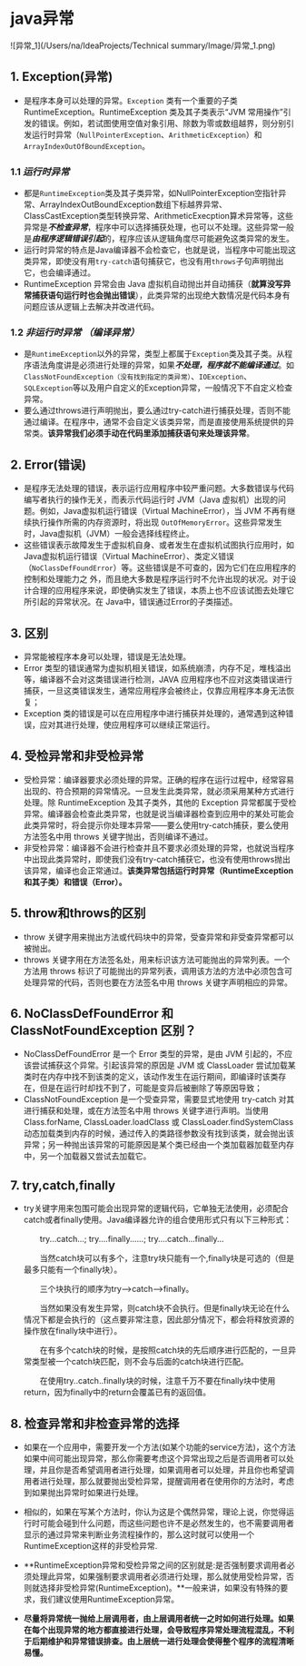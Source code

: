 # java异常

![异常_1](/Users/na/IdeaProjects/Technical summary/Image/异常_1.png)

## 1. Exception(异常)

- 是程序本身可以处理的异常。`Exception` 类有一个重要的子类 RuntimeException。RuntimeException 类及其子类表示“JVM 常用操作”引发的错误。例如，若试图使用空值对象引用、除数为零或数组越界，则分别引发运行时异常（`NullPointerException`、`ArithmeticException`）和 `ArrayIndexOutOfBoundException`。

### 1.1  ***运行时异常***

- 都是`RuntimeException`类及其子类异常，如NullPointerException空指针异常、ArrayIndexOutBoundException数组下标越界异常、ClassCastException类型转换异常、ArithmeticExecption算术异常等，这些异常是***不检查异常***，程序中可以选择捕获处理，也可以不处理。这些异常一般是***由程序逻辑错误引起***的，程序应该从逻辑角度尽可能避免这类异常的发生。
- 运行时异常的特点是Java编译器不会检查它，也就是说，当程序中可能出现这类异常，即使没有用`try-catch`语句捕获它，也没有用`throws`子句声明抛出它，也会编译通过。
- RuntimeException 异常会由 Java 虚拟机自动抛出并自动捕获（**就算没写异常捕获语句运行时也会抛出错误**），此类异常的出现绝大数情况是代码本身有问题应该从逻辑上去解决并改进代码。

### 1.2 ***非运行时异常 （编译异常）***

- 是`RuntimeException`以外的异常，类型上都属于`Exception`类及其子类。从程序语法角度讲是必须进行处理的异常，如果***不处理，程序就不能编译通过***。如`ClassNotFoundException（没有找到指定的类异常）`、`IOException`、`SQLException`等以及用户自定义的Exception异常，一般情况下不自定义检查异常。
- 要么通过throws进行声明抛出，要么通过try-catch进行捕获处理，否则不能通过编译。在程序中，通常不会自定义该类异常，而是直接使用系统提供的异常类。**该异常我们必须手动在代码里添加捕获语句来处理该异常**。

## 2. Error(错误)

- 是程序无法处理的错误，表示运行应用程序中较严重问题。大多数错误与代码编写者执行的操作无关，而表示代码运行时 JVM（Java 虚拟机）出现的问题。例如，Java虚拟机运行错误（Virtual MachineError），当 JVM 不再有继续执行操作所需的内存资源时，将出现 `OutOfMemoryError`。这些异常发生时，Java虚拟机（JVM）一般会选择线程终止。
- 这些错误表示故障发生于虚拟机自身、或者发生在虚拟机试图执行应用时，如Java虚拟机运行错误（Virtual MachineError）、类定义错误（`NoClassDefFoundError`）等。这些错误是不可查的，因为它们在应用程序的控制和处理能力之 外，而且绝大多数是程序运行时不允许出现的状况。对于设计合理的应用程序来说，即使确实发生了错误，本质上也不应该试图去处理它所引起的异常状况。在 Java中，错误通过Error的子类描述。

## 3. 区别

- 异常能被程序本身可以处理，错误是无法处理。
- Error 类型的错误通常为虚拟机相关错误，如系统崩溃，内存不足，堆栈溢出等，编译器不会对这类错误进行检测，JAVA 应用程序也不应对这类错误进行捕获，一旦这类错误发生，通常应用程序会被终止，仅靠应用程序本身无法恢复；
- Exception 类的错误是可以在应用程序中进行捕获并处理的，通常遇到这种错误，应对其进行处理，使应用程序可以继续正常运行。

## 4. 受检异常和非受检异常

- 受检异常：编译器要求必须处理的异常。正确的程序在运行过程中，经常容易出现的、符合预期的异常情况。一旦发生此类异常，就必须采用某种方式进行处理。除 RuntimeException 及其子类外，其他的 Exception 异常都属于受检异常。编译器会检查此类异常，也就是说当编译器检查到应用中的某处可能会此类异常时，将会提示你处理本异常——要么使用try-catch捕获，要么使用方法签名中用 throws 关键字抛出，否则编译不通过。
- 非受检异常：编译器不会进行检查并且不要求必须处理的异常，也就说当程序中出现此类异常时，即使我们没有try-catch捕获它，也没有使用throws抛出该异常，编译也会正常通过。**该类异常包括运行时异常（RuntimeException和其子类）和错误（Error）。**

## 5. throw和throws的区别

- throw 关键字用来抛出方法或代码块中的异常，受查异常和非受查异常都可以被抛出。
- throws 关键字用在方法签名处，用来标识该方法可能抛出的异常列表。一个方法用 throws 标识了可能抛出的异常列表，调用该方法的方法中必须包含可处理异常的代码，否则也要在方法签名中用 throws 关键字声明相应的异常。

## 6. NoClassDefFoundError 和 ClassNotFoundException 区别？

- NoClassDefFoundError 是一个 Error 类型的异常，是由 JVM 引起的，不应该尝试捕获这个异常。引起该异常的原因是 JVM 或 ClassLoader 尝试加载某类时在内存中找不到该类的定义，该动作发生在运行期间，即编译时该类存在，但是在运行时却找不到了，可能是变异后被删除了等原因导致；
- ClassNotFoundException 是一个受查异常，需要显式地使用 try-catch 对其进行捕获和处理，或在方法签名中用 throws 关键字进行声明。当使用 Class.forName, ClassLoader.loadClass 或 ClassLoader.findSystemClass 动态加载类到内存的时候，通过传入的类路径参数没有找到该类，就会抛出该异常；另一种抛出该异常的可能原因是某个类已经由一个类加载器加载至内存中，另一个加载器又尝试去加载它。

## 7. try,catch,finally

- try关键字用来包围可能会出现异常的逻辑代码，它单独无法使用，必须配合catch或者finally使用。Java编译器允许的组合使用形式只有以下三种形式：

  　　try...catch...;    try....finally......;  try....catch...finally...

  　　当然catch块可以有多个，注意try块只能有一个,finally块是可选的（但是最多只能有一个finally块）。

  　　三个块执行的顺序为try—>catch—>finally。

  　　当然如果没有发生异常，则catch块不会执行。但是finally块无论在什么情况下都是会执行的（这点要非常注意，因此部分情况下，都会将释放资源的操作放在finally块中进行）。

  　　在有多个catch块的时候，是按照catch块的先后顺序进行匹配的，一旦异常类型被一个catch块匹配，则不会与后面的catch块进行匹配。

  　　在使用try..catch..finally块的时候，注意千万不要在finally块中使用return，因为finally中的return会覆盖已有的返回值。

## 8. 检查异常和非检查异常的选择

- 如果在一个应用中，需要开发一个方法(如某个功能的service方法)，这个方法如果中间可能出现异常，那么你需要考虑这个异常出现之后是否调用者可以处理，并且你是否希望调用者进行处理，如果调用者可以处理，并且你也希望调用者进行处理，那么就要抛出受检异常，提醒调用者在使用你的方法时，考虑到如果抛出异常时如果进行处理。

- 相似的，如果在写某个方法时，你认为这是个偶然异常，理论上说，你觉得运行时可能会碰到什么问题，而这些问题也许不是必然发生的，也不需要调用者显示的通过异常来判断业务流程操作的，那么这时就可以使用一个RuntimeException这样的非受检异常.
- **RuntimeException异常和受检异常之间的区别就是:是否强制要求调用者必须处理此异常，如果强制要求调用者必须进行处理，那么就使用受检异常，否则就选择非受检异常(RuntimeException)。**一般来讲，如果没有特殊的要求，我们建议使用RuntimeException异常。

- **尽量将异常统一抛给上层调用者，由上层调用者统一之时如何进行处理。如果在每个出现异常的地方都直接进行处理，会导致程序异常处理流程混乱，不利于后期维护和异常错误排查。由上层统一进行处理会使得整个程序的流程清晰易懂。**
